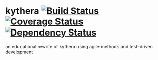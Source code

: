 kythera [![Build Status](https://travis-ci.org/malkier/kythera.png?branch=develop)](https://travis-ci.org/malkier/kythera) [![Coverage Status](https://coveralls.io/repos/malkier/kythera/badge.png?branch=develop)](https://coveralls.io/r/malkier/kythera) [![Dependency Status](https://gemnasium.com/malkier/kythera.png)](https://gemnasium.com/malkier/kythera)
=======

an educational rewrite of kythera using agile methods and test-driven development
